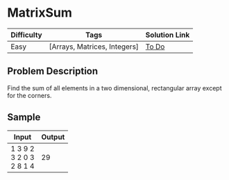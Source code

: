 # MatrixSum

| Difficulty | Tags | Solution Link
| --- | --- | --- | 
| Easy | [Arrays, Matrices, Integers] | [To Do]() | 


## Problem Description

Find the sum of all elements in a two dimensional, rectangular array except for the corners.

## Sample

| Input | Output |
| --- | --- |
| 1 3 9 2 <br> 3 2 0 3 <br> 2 8 1 4 | 29 |
